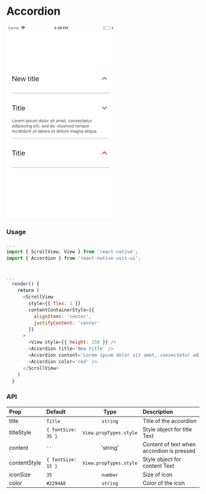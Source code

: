 # Accordion

![Screenshot of accordion](./screenshots/accordion.png)

### Usage

```js
...
import { ScrollView, View } from 'react-native';
import { Accordion } from 'react-native-usit-ui';


...
  render() {
    return (
      <ScrollView
        style={{ flex: 1 }}
        contentContainerStyle={{
          alignItems: 'center',
          justifyContent: 'center'          
        }}
      >
        <View style={{ height: 150 }} />
        <Accordion title='New title' />
        <Accordion content='Lorem ipsum dolor sit amet, consectetur adipiscing elit, sed do  eiusmod tempor incididunt ut labore et dolore magna aliqua.'/>
        <Accordion color='red' />
      </ScrollView>
    )
  }
```


### API

| Prop    | Default    |     Type     | Description                                        |
| :------ | :--------- | :----------: | :------------------------------------------------- |
| title | `Title`    |  `string`   | Title of the accordion         |
| titleStyle   | `{ fontSize: 35 }`    |  `View.propTypes.style`   | Style object for title Text               |
| content    | `''`   | 'string' | Content of text when accordion is pressed                                 |
| contentStyle   | `{ fontSize: 15 }`  |   `View.propTypes.style`   | Style object for content Text                                |
| iconSize | `35` | `number` | Size of icon           |
| color   | `#2294A8`       |   `string`   | Color of the icon |
